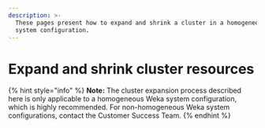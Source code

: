 ```yaml
---
description: >-
  These pages present how to expand and shrink a cluster in a homogeneous Weka
  system configuration.
---
```


# Expand and shrink cluster resources

{% hint style="info" %}
**Note:** The cluster expansion process described here is only applicable to a homogeneous Weka system configuration, which is highly recommended. For non-homogeneous Weka system configurations, contact the Customer Success Team.
{% endhint %}

